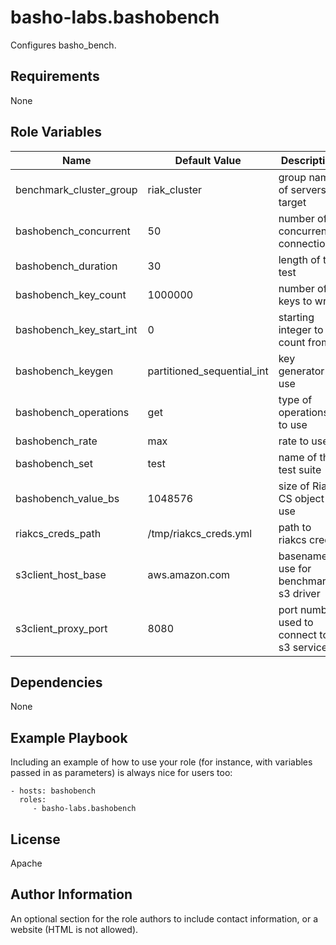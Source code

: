 basho-labs.bashobench
========

Configures basho_bench.

Requirements
------------

None

Role Variables
--------------


| Name           | Default Value | Description                        |
| -------------- | ------------- | -----------------------------------|
| benchmark_cluster_group | riak_cluster | group name of servers to target |
| bashobench_concurrent | 50 | number of concurrent connections |
| bashobench_duration | 30 | length of the test |
| bashobench_key_count | 1000000 | number of keys to write |
| bashobench_key_start_int | 0 | starting integer to count from |
| bashobench_keygen | partitioned_sequential_int | key generator to use |
| bashobench_operations | get | type of operations to use |
| bashobench_rate | max | rate to use |
| bashobench_set | test | name of the test suite |
| bashobench_value_bs | 1048576 | size of Riak CS object to use |
| riakcs_creds_path | /tmp/riakcs_creds.yml | path to riakcs creds |
| s3client_host_base | aws.amazon.com | basename to use for benchmark's s3 driver |
| s3client_proxy_port | 8080 | port number used to connect to s3 service |


Dependencies
------------

None

Example Playbook
-------------------------

Including an example of how to use your role (for instance, with variables passed in as parameters) is always nice for users too:

    - hosts: bashobench
      roles:
         - basho-labs.bashobench

License
-------

Apache

Author Information
------------------

An optional section for the role authors to include contact information, or a website (HTML is not allowed).
